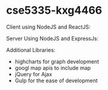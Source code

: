 # cse5335-kxg4466

Client using NodeJS and ReactJS:

Server Using NodeJS and ExpressJs:

Additional Libraries:

  - highcharts for graph development
  - googl map apis to include map
  - jQuery for Ajax
  - Gulp for the ease of development
